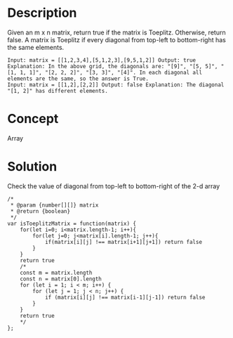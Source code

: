 # Description
Given an m x n matrix, return true if the matrix is Toeplitz. Otherwise, return false. A matrix is Toeplitz if every diagonal from top-left to bottom-right has the same elements.
```
Input: matrix = [[1,2,3,4],[5,1,2,3],[9,5,1,2]] Output: true Explanation: In the above grid, the diagonals are: "[9]", "[5, 5]", "[1, 1, 1]", "[2, 2, 2]", "[3, 3]", "[4]". In each diagonal all elements are the same, so the answer is True.
Input: matrix = [[1,2],[2,2]] Output: false Explanation: The diagonal "[1, 2]" has different elements.
```
# Concept
Array
# Solution
Check the value of diagonal from top-left to bottom-right of the 2-d array 
```
/*
 * @param {number[][]} matrix
 * @return {boolean}
 */
var isToeplitzMatrix = function(matrix) {
    for(let i=0; i<matrix.length-1; i++){
        for(let j=0; j<matrix[i].length-1; j++){
            if(matrix[i][j] !== matrix[i+1][j+1]) return false
        }
    }
    return true
    /*
    const m = matrix.length
    const n = matrix[0].length
    for (let i = 1; i < m; i++) {
        for (let j = 1; j < n; j++) {
            if (matrix[i][j] !== matrix[i-1][j-1]) return false
        }     
    }
    return true
    */
};

```
